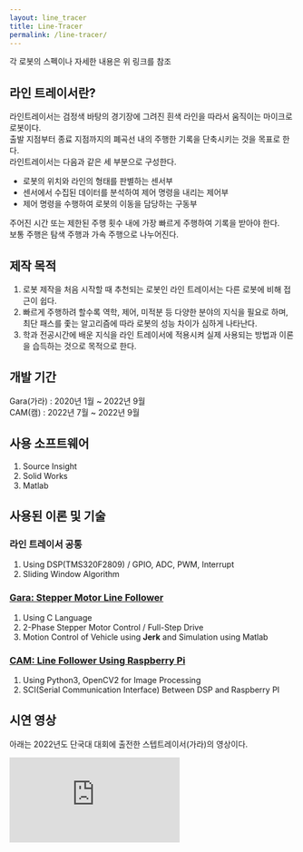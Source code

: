 ```yaml
---
layout: line_tracer
title: Line-Tracer
permalink: /line-tracer/
---
```


각 로봇의 스펙이나 자세한 내용은 위 링크를 참조

## 라인 트레이서란?

라인트레이서는 검정색 바탕의 경기장에 그려진 흰색 라인을 따라서 움직이는 마이크로 로봇이다.   
출발 지점부터 종료 지점까지의 폐곡선 내의 주행한 기록을 단축시키는 것을 목표로 한다.   
라인트레이서는 다음과 같은 세 부분으로 구성한다.
    
- 로봇의 위치와 라인의 형태를 판별하는 센서부   
- 센서에서 수집된 데이터를 분석하여 제어 명령을 내리는 제어부   
- 제어 명령을 수행하여 로봇의 이동을 담당하는 구동부

주어진 시간 또는 제한된 주행 횟수 내에 가장 빠르게 주행하여 기록을 받아야 한다.   
보통 주행은 탐색 주행과 가속 주행으로 나누어진다.

## 제작 목적

1. 로봇 제작을 처음 시작할 때 추천되는 로봇인 라인 트레이서는 다른 로봇에 비해 접근이 쉽다.   
2. 빠르게 주행하려 할수록 역학, 제어, 미적분 등 다양한 분야의 지식을 필요로 하며, 최단 패스를 좇는 알고리즘에 따라 로봇의 성능 차이가 심하게 나타난다.
3. 학과 전공시간에 배운 지식을 라인 트레이서에 적용시켜 실제 사용되는 방법과 이론을 습득하는 것으로 목적으로 한다.

## 개발 기간

Gara(가라) : 2020년 1월 ~ 2022년 9월   
CAM(캠) : 2022년 7월 ~ 2022년 9월

## 사용 소프트웨어

1. Source Insight
2. Solid Works
3. Matlab

## 사용된 이론 및 기술

### 라인 트레이서 공통

1. Using DSP(TMS320F2809) / GPIO, ADC, PWM, Interrupt
2. Sliding Window Algorithm 

### [Gara: Stepper Motor Line Follower](https://nodang.github.io/line-tracer/Gara/) 

1. Using C Language
2. 2-Phase Stepper Motor Control / Full-Step Drive
3. Motion Control of Vehicle using **Jerk** and Simulation using Matlab

### [CAM: Line Follower Using Raspberry Pi](https://nodang.github.io/line-tracer/CAM/)

1. Using Python3, OpenCV2 for Image Processing
1. SCI(Serial Communication Interface) Between DSP and Raspberry PI

## 시연 영상

아래는 2022년도 단국대 대회에 출전한 스텝트레이서(가라)의 영상이다.

<div class="respondFrame">
  <iframe src="https://www.youtube.com/embed/8kcgrF84E4c?start=114" frameborder="0" allowfullscreen></iframe>
</div>
